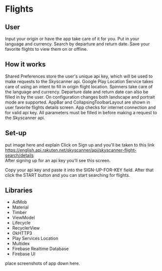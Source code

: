 # Flights

## User

Input your origin or have the app take care of it for you. Put in your language and currency. Search by departure and return
date. Save your favorite flights to view them on or offline. 

## How it works
Shared Preferences store the user's unique api key, which will be used to make requests to the Skyscanner api. Google Play Location
Service takes care of using an intent to fill in origin flight location. Spinners take care of the language and currency. Departure date 
and return date can also be filled in by the user. On configuration changes both landscape and portrait mode are supported. AppBar and 
CollapsingToolbarLayout are shown in user favorite flights details screen. App checks for internet connection and for valid api key. All
parameters must be filled in before making a request to the Skyscanner api.

## Set-up

put image here and explain
Click on Sign up and you'll be taken to this link https://english.api.rakuten.net/skyscanner/api/skyscanner-flight-search/details  
After signing up for an api key you'll see this screen. 

Copy your api key and paste it into the SIGN-UP-FOR-KEY field. After that click the START button
and you can start searching for flights. 


## Libraries
- AdMob
- Material
- Timber
- ViewModel
- Lifecycle
- RecyclerView
- OkHTTP3
- Play Services Location
- Multidex
- Firebase Realtime Database
- Firebase UI

place screenshots of app down here.
